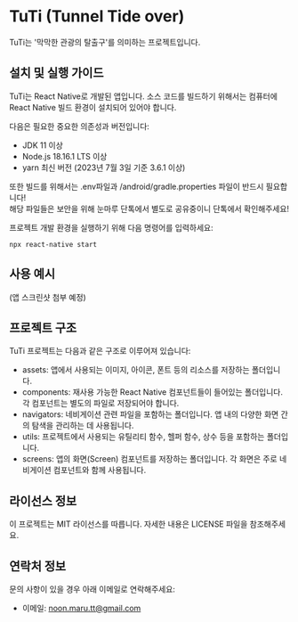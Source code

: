 # TuTi (Tunnel Tide over)
TuTi는 '막막한 관광의 탈출구'를 의미하는 프로젝트입니다.


## 설치 및 실행 가이드
TuTi는 React Native로 개발된 앱입니다. 소스 코드를 빌드하기 위해서는 컴퓨터에 React Native 빌드 환경이 설치되어 있어야 합니다.

다음은 필요한 중요한 의존성과 버전입니다:

- JDK 11 이상
- Node.js 18.16.1 LTS 이상
- yarn 최신 버전 (2023년 7월 3일 기준 3.6.1 이상)

또한 빌드를 위해서는 .env파일과 /android/gradle.properties 파일이 반드시 필요합니다!  
해당 파일들은 보안을 위해 눈마루 단톡에서 별도로 공유중이니 단톡에서 확인해주세요!

프로젝트 개발 환경을 실행하기 위해 다음 명령어를 입력하세요:
```
npx react-native start
```

## 사용 예시
(앱 스크린샷 첨부 예정)

## 프로젝트 구조
TuTi 프로젝트는 다음과 같은 구조로 이루어져 있습니다:

- assets: 앱에서 사용되는 이미지, 아이콘, 폰트 등의 리소스를 저장하는 폴더입니다.
- components: 재사용 가능한 React Native 컴포넌트들이 들어있는 폴더입니다. 각 컴포넌트는 별도의 파일로 저장되어야 합니다.
- navigators: 네비게이션 관련 파일을 포함하는 폴더입니다. 앱 내의 다양한 화면 간의 탐색을 관리하는 데 사용됩니다.
- utils: 프로젝트에서 사용되는 유틸리티 함수, 헬퍼 함수, 상수 등을 포함하는 폴더입니다.
- screens: 앱의 화면(Screen) 컴포넌트를 저장하는 폴더입니다. 각 화면은 주로 네비게이션 컴포넌트와 함께 사용됩니다.

## 라이선스 정보
이 프로젝트는 MIT 라이선스를 따릅니다. 자세한 내용은 LICENSE 파일을 참조해주세요.

## 연락처 정보
문의 사항이 있을 경우 아래 이메일로 연락해주세요:

- 이메일: noon.maru.tt@gmail.com